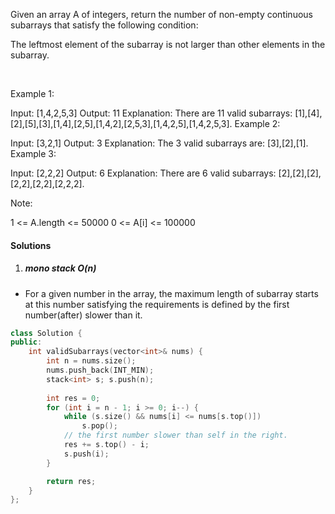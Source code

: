 Given an array A of integers, return the number of non-empty continuous subarrays that satisfy the following condition:

The leftmost element of the subarray is not larger than other elements in the subarray.

 

Example 1:

Input: [1,4,2,5,3]
Output: 11
Explanation: There are 11 valid subarrays: [1],[4],[2],[5],[3],[1,4],[2,5],[1,4,2],[2,5,3],[1,4,2,5],[1,4,2,5,3].
Example 2:

Input: [3,2,1]
Output: 3
Explanation: The 3 valid subarrays are: [3],[2],[1].
Example 3:

Input: [2,2,2]
Output: 6
Explanation: There are 6 valid subarrays: [2],[2],[2],[2,2],[2,2],[2,2,2].
 

Note:

1 <= A.length <= 50000
0 <= A[i] <= 100000


#### Solutions

1. ##### mono stack O(n)

- For a given number in the array, the maximum length of subarray starts at this number satisfying the requirements is defined by the first number(after) slower than it.

```cpp
class Solution {
public:
    int validSubarrays(vector<int>& nums) {
        int n = nums.size();
        nums.push_back(INT_MIN);
        stack<int> s; s.push(n);
        
        int res = 0;
        for (int i = n - 1; i >= 0; i--) {
            while (s.size() && nums[i] <= nums[s.top()])
                s.pop();
            // the first number slower than self in the right.
            res += s.top() - i;
            s.push(i);
        }

        return res;
    }
};
```